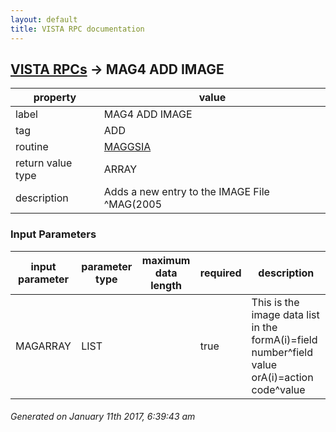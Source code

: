 ```yaml
---
layout: default
title: VISTA RPC documentation
---
```




## [VISTA RPCs](TableOfContent.md) &#8594; MAG4 ADD IMAGE 

 property | value 
--- | --- 
 label | MAG4 ADD IMAGE
 tag | ADD
 routine | [MAGGSIA](http://code.osehra.org/dox/Routine_MAGGSIA_source.html)
 return value type | ARRAY
 description | Adds a new entry to the IMAGE File ^MAG(2005

### Input Parameters

| input parameter | parameter type | maximum data length | required | description | 
| --- | --- | --- | --- | --- | 
| MAGARRAY | LIST |  | true | This is the image data list in the formA(i)=field number^field value   orA(i)=action code^value | 




 ###### Generated on January 11th 2017, 6:39:43 am